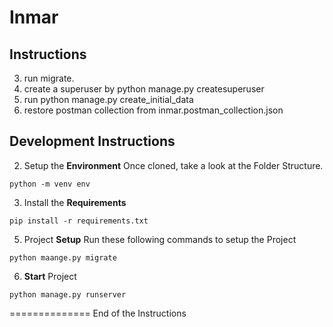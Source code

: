 # Inmar

## Instructions

3. run migrate.
4. create a superuser by python manage.py createsuperuser
5. run python manage.py create_initial_data
7. restore postman collection from inmar.postman_collection.json

## Development Instructions

2. Setup the **Environment**
   Once cloned, take a look at the Folder Structure.

```
python -m venv env
```

3. Install the **Requirements**

```
pip install -r requirements.txt
```

5. Project **Setup**
   Run these following commands to setup the Project

```
python maange.py migrate
```

6. **Start** Project

```
python manage.py runserver
```

==============
End of the Instructions
